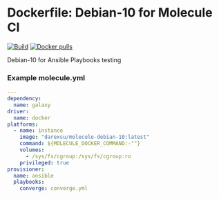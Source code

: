 # Dockerfile: Debian-10 for Molecule CI 

[![Build](https://github.com/darexsu/docker-debian-10/actions/workflows/build.yml/badge.svg)](https://github.com/darexsu/docker-debian-10/actions/workflows/build.yml)
[![Docker pulls](https://img.shields.io/docker/pulls/darexsu/molecule-debian-10.svg?maxAge=2592000)](https://hub.docker.com/r/darexsu/molecule-debian-10/)

Debian-10 for Ansible Playbooks testing

### Example molecule.yml
```yaml
---
dependency:
  name: galaxy
driver:
  name: docker
platforms:
  - name: instance
    image: "darexsu/molecule-debian-10:latest"
    command: ${MOLECULE_DOCKER_COMMAND:-""}
    volumes:
      - /sys/fs/cgroup:/sys/fs/cgroup:ro
    privileged: true    
provisioner:
  name: ansible
  playbooks:
    converge: converge.yml
```
